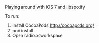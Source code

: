 Playing around with iOS 7 and libspotify

To run:
1. Install CocoaPods http://cocoapods.org/
2. pod install
3. Open radio.xcworkspace